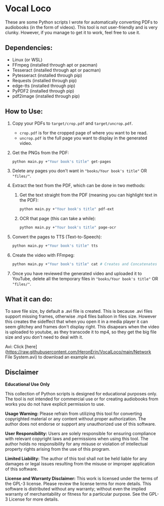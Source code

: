 
# Vocal Loco

These are some Python scripts I wrote for automatically converting PDFs to audiobooks (in the form of videos). This tool is not user-friendly and is very clunky. However, if you manage to get it to work, feel free to use it.

## Dependencies:
- Linux (or WSL)
- FFmpeg (installed through apt or pacman)
- Tesseract (installed through apt or pacman)
- Pytesseract (installed through pip)
- Requests (installed through pip)
- edge-tts (installed through pip)
- PyPDF2 (installed through pip)
- pdf2image (installed through pip)

## How to Use:

1. Copy your PDFs to `target/crop.pdf` and `target/uncrop.pdf`.
   - `crop.pdf` is for the cropped page of where you want to be read.
   - `uncrop.pdf` is the full page you want to display in the generated video.

2. Get the PNGs from the PDF:
   ```bash
   python main.py +"Your book's title" get-pages
   ```

3. Delete any pages you don't want in `"books/Your book's title"` OR `"files/"`.

4. Extract the text from the PDF, which can be done in two methods:
   1. Get the text straight from the PDF (meaning you can highlight text in the PDF):
      ```bash
      python main.py +"Your book's title" pdf-ext 
      ```
   2. OCR that page (this can take a while):
      ```bash
      python main.py +"Your book's title" page-ocr
      ```

5. Convert the pages to TTS (Text-to-Speech):
   ```bash
   python main.py +"Your book's title" tts
   ```

6. Create the video with FFmpeg:
   ```bash
   python main.py +"Your book's title" cat # Creates and Concatenates the videos
   ```

7. Once you have reviewed the generated video and uploaded it to YouTube, delete all the temporary files in `"books/Your book's title"` OR `"files/"`.


## What it can do:

To save file size, by default a .avi file is created. This is because .avi files support missing frames, otherwise .mp4 files balloon in files size. However this creates the sideffect that when you open it in a media player it can seem glitchey and frames don't display right. This disapears when the video is uploaded to youtube, as they transcode it to mp4, so they get the big file size and you don't need to deal with it. 

Avi:
Click [here](https://raw.githubusercontent.com/HeronErin/VocalLoco/main/Network File System.avi) to download an example avi.









## Disclaimer

**Educational Use Only**

This collection of Python scripts is designed for educational purposes only. The tool is not intended for commercial use or for creating audiobooks from works you do not have explicit permission to use.

**Usage Warning:** Please refrain from utilizing this tool for converting copyrighted material or any content without proper authorization. The author does not endorse or support any unauthorized use of this software.

**User Responsibility:** Users are solely responsible for ensuring compliance with relevant copyright laws and permissions when using this tool. The author holds no responsibility for any misuse or violation of intellectual property rights arising from the use of this program.

**Limited Liability:** The author of this tool shall not be held liable for any damages or legal issues resulting from the misuse or improper application of this software.

**License and Warranty Disclaimer:** This work is licensed under the terms of the GPL-3 license. Please review the license terms for more details. This software is distributed without any warranty; without even the implied warranty of merchantability or fitness for a particular purpose. See the GPL-3 License for more details.

